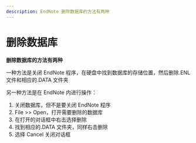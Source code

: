 ```yaml
---
description: EndNote 删除数据库的方法有两种
---
```


# 删除数据库

**删除数据库的方法有两种**

一种方法是关闭 EndNote 程序，在硬盘中找到数据库的存储位置，然后删除.ENL文件和相应的.DATA 文件夹

另一种方法是在 EndNote 内进行操作：

1. 关闭数据库，但不是要关闭 EndNote 程序
2. File &gt;&gt; Open，打开需要删除的数据库
3. 在打开的对话框中右击选择删除
4. 找到相应的.DATA 文件夹，同样右击删除
5. 选择 Cancel 关闭对话框

